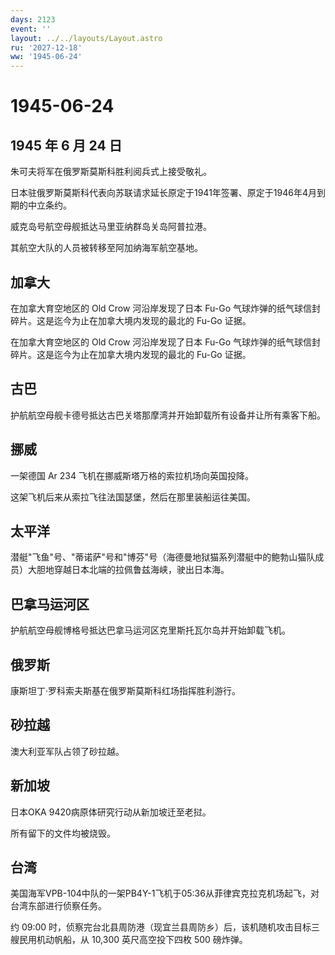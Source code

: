 ```yaml
---
days: 2123
event: ''
layout: ../../layouts/Layout.astro
ru: '2027-12-18'
ww: '1945-06-24'
---
```


# 1945-06-24

## 1945 年 6 月 24 日

朱可夫将军在俄罗斯莫斯科胜利阅兵式上接受敬礼。

日本驻俄罗斯莫斯科代表向苏联请求延长原定于1941年签署、原定于1946年4月到期的中立条约。

威克岛号航空母舰抵达马里亚纳群岛关岛阿普拉港。

其航空大队的人员被转移至阿加纳海军航空基地。

## 加拿大

在加拿大育空地区的 Old Crow 河沿岸发现了日本 Fu-Go
气球炸弹的纸气球信封碎片。这是迄今为止在加拿大境内发现的最北的 Fu-Go
证据。

在加拿大育空地区的 Old Crow 河沿岸发现了日本 Fu-Go
气球炸弹的纸气球信封碎片。这是迄今为止在加拿大境内发现的最北的 Fu-Go
证据。

## 古巴

护航航空母舰卡德号抵达古巴关塔那摩湾并开始卸载所有设备并让所有乘客下船。

## 挪威

一架德国 Ar 234 飞机在挪威斯塔万格的索拉机场向英国投降。

这架飞机后来从索拉飞往法国瑟堡，然后在那里装船运往美国。

## 太平洋

潜艇"飞鱼"号、"蒂诺萨"号和"博芬"号（海德曼地狱猫系列潜艇中的鲍勃山猫队成员）大胆地穿越日本北端的拉佩鲁兹海峡，驶出日本海。

## 巴拿马运河区

护航航空母舰博格号抵达巴拿马运河区克里斯托瓦尔岛并开始卸载飞机。

## 俄罗斯

康斯坦丁·罗科索夫斯基在俄罗斯莫斯科红场指挥胜利游行。

## 砂拉越

澳大利亚军队占领了砂拉越。

## 新加坡

日本OKA 9420病原体研究行动从新加坡迁至老挝。

所有留下的文件均被烧毁。

## 台湾

美国海军VPB-104中队的一架PB4Y-1飞机于05:36从菲律宾克拉克机场起飞，对台湾东部进行侦察任务。

约 09:00
时，侦察完台北县周防港（现宜兰县周防乡）后，该机随机攻击目标三艘民用机动帆船，从
10,300 英尺高空投下四枚 500 磅炸弹。